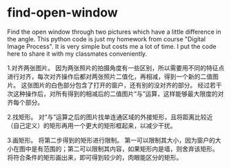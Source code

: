 # find-open-window
Find the open window through two pictures which have a little difference in the angle.
This python code is just my homework from course "Digital Image Process".
It is very simple but costs me a lot of time.
I put the code here to share it with my classmates conveniently.

1.对齐两张图片。
因为两张照片的拍摄角度有一些区别，所以需要用不同的特征点进行对齐，每次对齐操作后都对两张照片二值化，再相减，得到一个新的二值图片。
这张图片的白色部分包含了打开的窗户，还有别的没对齐的部分。
经过若干次这种操作后，对所有得到的相减后的二值图片“与”运算，这样能够最大限度的对齐每个部分。

2.找矩形。
对“与”运算之后的图片找单连通区域的外接矩形，且将距离比较近（自己定义）的矩形再用一个更大的矩形框起来，以减少干扰。

3.画矩形。
将第二步得到的矩形进行限制。
第一可以限制其大小，因为窗户的大小在图中是有范围的；第二可以限制其内容，如果矩形内是墙，则舍弃该矩形。
将符合条件的矩形画出来，即可得到较少的，肉眼能区分的矩形。
